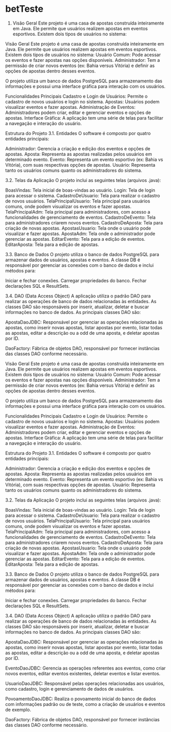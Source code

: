 # betTeste
1. Visão Geral
Este projeto é uma casa de apostas construída inteiramente em Java. Ele permite que usuários realizem apostas em eventos esportivos. Existem dois tipos de usuários no sistema:

Visão Geral Este projeto é uma casa de apostas construída inteiramente em Java. Ele permite que usuários realizem apostas em eventos esportivos. Existem dois tipos de usuários no sistema: Usuário Comum: Pode acessar os eventos e fazer apostas nas opções disponíveis. Administrador: Tem a permissão de criar novos eventos (ex: Bahia versus Vitória) e definir as opções de apostas dentro desses eventos.

O projeto utiliza um banco de dados PostgreSQL para armazenamento das informações e possui uma interface gráfica para interação com os usuários.

Funcionalidades Principais Cadastro e Login de Usuários: Permite o cadastro de novos usuários e login no sistema. Apostas: Usuários podem visualizar eventos e fazer apostas. Administração de Eventos: Administradores podem criar, editar e gerenciar eventos e opções de apostas. Interface Gráfica: A aplicação tem uma série de telas para facilitar a navegação e interação do usuário.

Estrutura do Projeto 3.1. Entidades O software é composto por quatro entidades principais:

Administrador: Gerencia a criação e edição dos eventos e opções de apostas. Aposta: Representa as apostas realizadas pelos usuários em determinado evento. Evento: Representa um evento esportivo (ex: Bahia vs Vitória), com suas respectivas opções de apostas. Usuário: Representa tanto os usuários comuns quanto os administradores do sistema.

3.2. Telas da Aplicação O projeto inclui as seguintes telas (arquivos .java):

BoasVindas: Tela inicial de boas-vindas ao usuário. Login: Tela de login para acessar o sistema. CadastroDeUsuario: Tela para realizar o cadastro de novos usuários. TelaPrincipalUsuario: Tela principal para usuários comuns, onde podem visualizar os eventos e fazer apostas. TelaPrincipalAdm: Tela principal para administradores, com acesso a funcionalidades de gerenciamento de eventos. CadastroDeEvento: Tela para administradores criarem novos eventos. CadastroDeAposta: Tela para criação de novas apostas. ApostasUsuario: Tela onde o usuário pode visualizar e fazer apostas. ApostaAdm: Tela onde o administrador pode gerenciar as apostas. EditarEvento: Tela para a edição de eventos. EditarAposta: Tela para a edição de apostas.

3.3. Banco de Dados O projeto utiliza o banco de dados PostgreSQL para armazenar dados de usuários, apostas e eventos. A classe DB é responsável por gerenciar as conexões com o banco de dados e inclui métodos para:

Iniciar e fechar conexões. Carregar propriedades do banco. Fechar declarações SQL e ResultSets.

3.4. DAO (Data Access Object) A aplicação utiliza o padrão DAO para realizar as operações de banco de dados relacionadas às entidades. As classes DAO são responsáveis por inserir, atualizar, deletar e buscar informações no banco de dados. As principais classes DAO são:

ApostaDaoJDBC: Responsável por gerenciar as operações relacionadas às apostas, como inserir novas apostas, listar apostas por evento, listar todas as apostas, editar a descrição ou a odd de uma aposta, e deletar apostas por ID.

DaoFactory: Fábrica de objetos DAO, responsável por fornecer instâncias das classes DAO conforme necessário.

Visão Geral Este projeto é uma casa de apostas construída inteiramente em Java. Ele permite que usuários realizem apostas em eventos esportivos. Existem dois tipos de usuários no sistema:
Usuário Comum: Pode acessar os eventos e fazer apostas nas opções disponíveis. Administrador: Tem a permissão de criar novos eventos (ex: Bahia versus Vitória) e definir as opções de apostas dentro desses eventos.

O projeto utiliza um banco de dados PostgreSQL para armazenamento das informações e possui uma interface gráfica para interação com os usuários.

Funcionalidades Principais Cadastro e Login de Usuários: Permite o cadastro de novos usuários e login no sistema. Apostas: Usuários podem visualizar eventos e fazer apostas. Administração de Eventos: Administradores podem criar, editar e gerenciar eventos e opções de apostas. Interface Gráfica: A aplicação tem uma série de telas para facilitar a navegação e interação do usuário.

Estrutura do Projeto 3.1. Entidades O software é composto por quatro entidades principais:

Administrador: Gerencia a criação e edição dos eventos e opções de apostas. Aposta: Representa as apostas realizadas pelos usuários em determinado evento. Evento: Representa um evento esportivo (ex: Bahia vs Vitória), com suas respectivas opções de apostas. Usuário: Representa tanto os usuários comuns quanto os administradores do sistema.

3.2. Telas da Aplicação O projeto inclui as seguintes telas (arquivos .java):

BoasVindas: Tela inicial de boas-vindas ao usuário. Login: Tela de login para acessar o sistema. CadastroDeUsuario: Tela para realizar o cadastro de novos usuários. TelaPrincipalUsuario: Tela principal para usuários comuns, onde podem visualizar os eventos e fazer apostas. TelaPrincipalAdm: Tela principal para administradores, com acesso a funcionalidades de gerenciamento de eventos. CadastroDeEvento: Tela para administradores criarem novos eventos. CadastroDeAposta: Tela para criação de novas apostas. ApostasUsuario: Tela onde o usuário pode visualizar e fazer apostas. ApostaAdm: Tela onde o administrador pode gerenciar as apostas. EditarEvento: Tela para a edição de eventos. EditarAposta: Tela para a edição de apostas.

3.3. Banco de Dados O projeto utiliza o banco de dados PostgreSQL para armazenar dados de usuários, apostas e eventos. A classe DB é responsável por gerenciar as conexões com o banco de dados e inclui métodos para:

Iniciar e fechar conexões. Carregar propriedades do banco. Fechar declarações SQL e ResultSets.

3.4. DAO (Data Access Object) A aplicação utiliza o padrão DAO para realizar as operações de banco de dados relacionadas às entidades. As classes DAO são responsáveis por inserir, atualizar, deletar e buscar informações no banco de dados. As principais classes DAO são:

ApostaDaoJDBC: Responsável por gerenciar as operações relacionadas às apostas, como inserir novas apostas, listar apostas por evento, listar todas as apostas, editar a descrição ou a odd de uma aposta, e deletar apostas por ID.

EventoDaoJDBC: Gerencia as operações referentes aos eventos, como criar novos eventos, editar eventos existentes, deletar eventos e listar eventos.

UsuarioDaoJDBC: Responsável pelas operações relacionadas aos usuários, como cadastro, login e gerenciamento de dados de usuários.

PovoamentoDaoJDBC: Realiza o povoamento inicial do banco de dados com informações padrão ou de teste, como a criação de usuários e eventos de exemplo.

DaoFactory: Fábrica de objetos DAO, responsável por fornecer instâncias das classes DAO conforme necessário.
